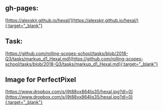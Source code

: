 ## gh-pages: 
[https://alexskir.github.io/hexal/](https://alexskir.github.io/hexal/){:target="_blank"}


## Task:
[https://github.com/rolling-scopes-school/tasks/blob/2018-Q3/tasks/markup_d1_Hexal.md](https://github.com/rolling-scopes-school/tasks/blob/2018-Q3/tasks/markup_d1_Hexal.md){:target="_blank"}

## Image for PerfectPixel
[https://www.dropbox.com/s/j9t88vx864lis35/hexal.jpg?dl=0](https://www.dropbox.com/s/j9t88vx864lis35/hexal.jpg?dl=0){:target="_blank"}